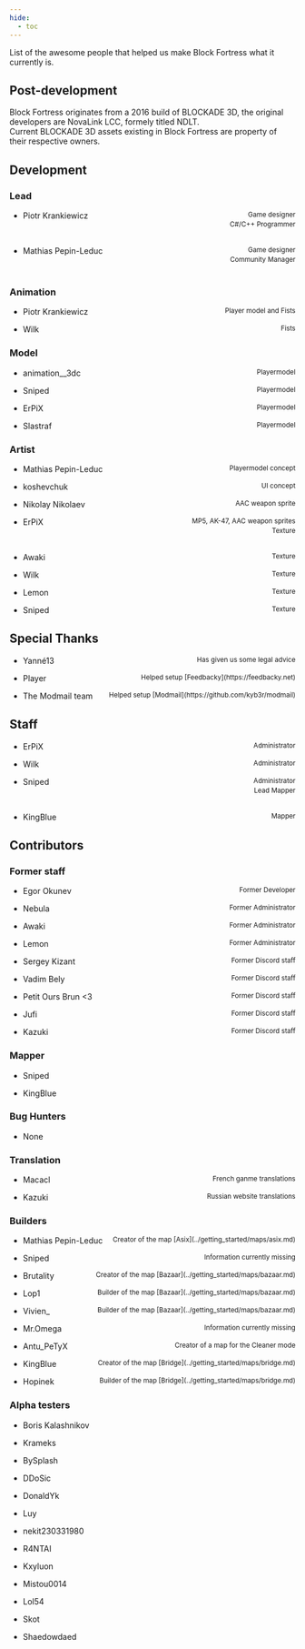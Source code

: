 ```yaml
---
hide:
  - toc
---
```


List of the awesome people that helped us make Block Fortress what it currently is. 

## Post-development
Block Fortress originates from a 2016 build of BLOCKADE 3D, the original developers are NovaLink LCC, formely titled NDLT.<br>
Current BLOCKADE 3D assets existing in Block Fortress are property of their respective owners.

## Development
### Lead
- <p style="text-align:left;">Piotr Krankiewicz<span style="float:right;"><small>Game designer</small></span></span><br><span style="float:right;"><small>C#/C++ Programmer</small></span></p></p><br>
- <p style="text-align:left;">Mathias Pepin-Leduc<span style="float:right;"><small>Game designer</small></span></span><br><span style="float:right;"><small>Community Manager</small></span></p></p><br>
### Animation
- <p style="text-align:left;">Piotr Krankiewicz<span style="float:right;"><small>Player model and Fists</small></span></p>
- <p style="text-align:left;">Wilk<span style="float:right;"><small>Fists</small></span></p>
### Model
- <p style="text-align:left;">animation__3dc<span style="float:right;"><small>Playermodel</small></span></p>
- <p style="text-align:left;">Sniped<span style="float:right;"><small>Playermodel</small></span></p>
- <p style="text-align:left;">ErPiX<span style="float:right;"><small>Playermodel</small></p>
- <p style="text-align:left;">Slastraf <span style="float:right;"><small>Playermodel</small></span></p>
### Artist
- <p style="text-align:left;">Mathias Pepin-Leduc<span style="float:right;"><small>Playermodel concept</small></p>
- <p style="text-align:left;">koshevchuk<span style="float:right;"><small>UI concept</small></span></p>
- <p style="text-align:left;">Nikolay Nikolaev<span style="float:right;"><small>AAC weapon sprite</small></span></p>
- <p style="text-align:left;">ErPiX<span style="float:right;"><small>MP5, AK-47, AAC weapon sprites</small></span></span><br><span style="float:right;"><small>Texture</small></span></p></p><br>
- <p style="text-align:left;">Awaki<span style="float:right;"><small>Texture</small></span></p>
- <p style="text-align:left;">Wilk<span style="float:right;"><small>Texture</small></span></p>
- <p style="text-align:left;">Lemon<span style="float:right;"><small>Texture</small></span></p>
- <p style="text-align:left;">Sniped<span style="float:right;"><small>Texture</small></span></p>

## Special Thanks
- <p style="text-align:left;">Yanné13<span style="float:right;"><small>Has given us some legal advice</small></span></p>
- <p style="text-align:left;">Player<span style="float:right;"><small>Helped setup [Feedbacky](https://feedbacky.net)</small></span></p>
- <p style="text-align:left;">The Modmail team<span style="float:right;"><small>Helped setup [Modmail](https://github.com/kyb3r/modmail)</small></span></p>

## Staff
- <p style="text-align:left;">ErPiX<span style="float:right;"><small>Administrator</small></span></p>
- <p style="text-align:left;">Wilk<span style="float:right;"><small>Administrator</small></span></p>
- <p style="text-align:left;">Sniped<span style="float:right;"><small>Administrator</small></span></span><br><span style="float:right;"><small>Lead Mapper</small></span></p></p><br>
- <p style="text-align:left;">KingBlue<span style="float:right;"><small>Mapper</small></span></p>

## Contributors
### Former staff
- <p style="text-align:left;">Egor Okunev<span style="float:right;"><small>Former Developer</small></span></p>
- <p style="text-align:left;">Nebula<span style="float:right;"><small>Former Administrator</small></span></p>
- <p style="text-align:left;">Awaki<span style="float:right;"><small>Former Administrator</small></span></p>
- <p style="text-align:left;">Lemon<span style="float:right;"><small>Former Administrator</small></span></p>
- <p style="text-align:left;">Sergey Kizant<span style="float:right;"><small>Former Discord staff</small></span></p>
- <p style="text-align:left;">Vadim Bely<span style="float:right;"><small>Former Discord staff</small></span></p>
- <p style="text-align:left;">Petit Ours Brun <3 <span style="float:right;"><small>Former Discord staff</small></span></p>
- <p style="text-align:left;">Jufi<span style="float:right;"><small>Former Discord staff</small></span></p>
- <p style="text-align:left;">Kazuki<span style="float:right;"><small>Former Discord staff</small></span></p>
### Mapper
- <p style="text-align:left;">Sniped</p>
- <p style="text-align:left;">KingBlue</p>
### Bug Hunters
- <p style="text-align:left;">None</p>
### Translation
- <p style="text-align:left;">Macacl<span style="float:right;"><small>French ganme translations</small></span></p>
- <p style="text-align:left;">Kazuki<span style="float:right;"><small>Russian website translations</small></span></p>
### Builders
- <p style="text-align:left;">Mathias Pepin-Leduc<span style="float:right;"><small>Creator of the map [Asix](../getting_started/maps/asix.md)</small></span></p>
- <p style="text-align:left;">Sniped<span style="float:right;"><small>Information currently missing</small></span></p>
- <p style="text-align:left;">Brutality<span style="float:right;"><small>Creator of the map [Bazaar](../getting_started/maps/bazaar.md)</small></span></p>
- <p style="text-align:left;">Lop1<span style="float:right;"><small>Builder of the map [Bazaar](../getting_started/maps/bazaar.md)</small></span></p>
- <p style="text-align:left;">Vivien_<span style="float:right;"><small>Builder of the map [Bazaar](../getting_started/maps/bazaar.md)</small></span></p>
- <p style="text-align:left;">Mr.Omega<span style="float:right;"><small>Information currently missing</small></span></p>
- <p style="text-align:left;">Antu_PeTyX<span style="float:right;"><small>Creator of a map for the Cleaner mode</small></span></p>
- <p style="text-align:left;">KingBlue<span style="float:right;"><small>Creator of the map [Bridge](../getting_started/maps/bridge.md)</small></span></p>
- <p style="text-align:left;">Hopinek<span style="float:right;"><small>Builder of the map [Bridge](../getting_started/maps/bridge.md)</small></span></p>
### Alpha testers
- <p style="text-align:left;">Boris Kalashnikov</p>
- <p style="text-align:left;">Krameks</p>
- <p style="text-align:left;">BySplash</p>
- <p style="text-align:left;">DDoSic</p>
- <p style="text-align:left;">DonaldYk</p>
- <p style="text-align:left;">Luy</p>
- <p style="text-align:left;">nekit230331980</p>
- <p style="text-align:left;">R4NTAI</p>
- <p style="text-align:left;">Kxyluon</p>
- <p style="text-align:left;">Mistou0014</p>
- <p style="text-align:left;">Lol54</p>
- <p style="text-align:left;">Skot</p>
- <p style="text-align:left;">Shaedowdaed</p>
